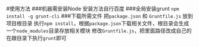 ﻿#使用方法
###机器需安装Node 安装方法自行百度
###全局安装grunt
`npm install -g grunt-cli`
###下载所需文件
把`package.json` 和 `Gruntfile.js` 放到项目根目录 
执行`npm install`，根据`package.json`下载相关文件，根目录会生成一个`node_modules`目录存放相关模块 
修改`Gruntfile.js`，把里面路径改成自己的 
在跟目录下执行`grunt`即可 